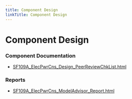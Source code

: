 ```yaml
---
title: Component Design
linkTitle: Component Design
---
```


# Component Design
### Component Documentation

- [SF109A_ElecPwrCns_Design_PeerReviewChkList.html](Doc/SF109A_ElecPwrCns_Design_PeerReviewChkList.html)

### Reports

- [SF109A_ElecPwrCns_ModelAdvisor_Report.html](Reports/SF109A_ElecPwrCns_ModelAdvisor_Report.html)

